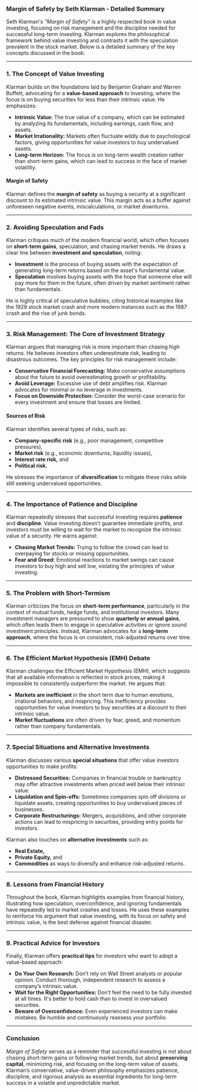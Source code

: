 ### **Margin of Safety by Seth Klarman - Detailed Summary**

Seth Klarman's *"Margin of Safety"* is a highly respected book in value investing, focusing on risk management and the discipline needed for successful long-term investing. Klarman explores the philosophical framework behind value investing and contrasts it with the speculation prevalent in the stock market. Below is a detailed summary of the key concepts discussed in the book:

---

### **1. The Concept of Value Investing**

Klarman builds on the foundations laid by Benjamin Graham and Warren Buffett, advocating for a **value-based approach** to investing, where the focus is on buying securities for less than their intrinsic value. He emphasizes:
- **Intrinsic Value:** The true value of a company, which can be estimated by analyzing its fundamentals, including earnings, cash flow, and assets.
- **Market Irrationality:** Markets often fluctuate wildly due to psychological factors, giving opportunities for value investors to buy undervalued assets.
- **Long-term Horizon:** The focus is on long-term wealth creation rather than short-term gains, which can lead to success in the face of market volatility.

#### **Margin of Safety**
Klarman defines the **margin of safety** as buying a security at a significant discount to its estimated intrinsic value. This margin acts as a buffer against unforeseen negative events, miscalculations, or market downturns.

---

### **2. Avoiding Speculation and Fads**

Klarman critiques much of the modern financial world, which often focuses on **short-term gains**, speculation, and chasing market trends. He draws a clear line between **investment and speculation**, noting:
- **Investment** is the process of buying assets with the expectation of generating long-term returns based on the asset's fundamental value.
- **Speculation** involves buying assets with the hope that someone else will pay more for them in the future, often driven by market sentiment rather than fundamentals.

He is highly critical of speculative bubbles, citing historical examples like the 1929 stock market crash and more modern instances such as the 1987 crash and the rise of junk bonds.

---

### **3. Risk Management: The Core of Investment Strategy**

Klarman argues that managing risk is more important than chasing high returns. He believes investors often underestimate risk, leading to disastrous outcomes. The key principles for risk management include:
- **Conservative Financial Forecasting:** Make conservative assumptions about the future to avoid overestimating growth or profitability.
- **Avoid Leverage:** Excessive use of debt amplifies risk. Klarman advocates for minimal or no leverage in investments.
- **Focus on Downside Protection:** Consider the worst-case scenario for every investment and ensure that losses are limited.

#### **Sources of Risk**
Klarman identifies several types of risks, such as:
- **Company-specific risk** (e.g., poor management, competitive pressures),
- **Market risk** (e.g., economic downturns, liquidity issues),
- **Interest rate risk,** and
- **Political risk.**

He stresses the importance of **diversification** to mitigate these risks while still seeking undervalued opportunities.

---

### **4. The Importance of Patience and Discipline**

Klarman repeatedly stresses that successful investing requires **patience** and **discipline**. Value investing doesn’t guarantee immediate profits, and investors must be willing to wait for the market to recognize the intrinsic value of a security. He warns against:
- **Chasing Market Trends:** Trying to follow the crowd can lead to overpaying for stocks or missing opportunities.
- **Fear and Greed:** Emotional reactions to market swings can cause investors to buy high and sell low, violating the principles of value investing.

---

### **5. The Problem with Short-Termism**

Klarman criticizes the focus on **short-term performance**, particularly in the context of mutual funds, hedge funds, and institutional investors. Many investment managers are pressured to show **quarterly or annual gains**, which often leads them to engage in speculative activities or ignore sound investment principles. Instead, Klarman advocates for a **long-term approach**, where the focus is on consistent, risk-adjusted returns over time.

---

### **6. The Efficient Market Hypothesis (EMH) Debate**

Klarman challenges the Efficient Market Hypothesis (EMH), which suggests that all available information is reflected in stock prices, making it impossible to consistently outperform the market. He argues that:
- **Markets are inefficient** in the short term due to human emotions, irrational behaviors, and mispricing. This inefficiency provides opportunities for value investors to buy securities at a discount to their intrinsic value.
- **Market fluctuations** are often driven by fear, greed, and momentum rather than company fundamentals.

---

### **7. Special Situations and Alternative Investments**

Klarman discusses various **special situations** that offer value investors opportunities to make profits:
- **Distressed Securities:** Companies in financial trouble or bankruptcy may offer attractive investments when priced well below their intrinsic value.
- **Liquidation and Spin-offs:** Sometimes companies spin off divisions or liquidate assets, creating opportunities to buy undervalued pieces of businesses.
- **Corporate Restructurings:** Mergers, acquisitions, and other corporate actions can lead to mispricing in securities, providing entry points for investors.

Klarman also touches on **alternative investments** such as:
- **Real Estate,**
- **Private Equity,** and
- **Commodities** as ways to diversify and enhance risk-adjusted returns.

---

### **8. Lessons from Financial History**

Throughout the book, Klarman highlights examples from financial history, illustrating how speculation, overconfidence, and ignoring fundamentals have repeatedly led to market crashes and losses. He uses these examples to reinforce his argument that value investing, with its focus on safety and intrinsic value, is the best defense against financial disaster.

---

### **9. Practical Advice for Investors**

Finally, Klarman offers **practical tips** for investors who want to adopt a value-based approach:
- **Do Your Own Research:** Don’t rely on Wall Street analysts or popular opinion. Conduct thorough, independent research to assess a company’s intrinsic value.
- **Wait for the Right Opportunities:** Don’t feel the need to be fully invested at all times. It's better to hold cash than to invest in overvalued securities.
- **Beware of Overconfidence:** Even experienced investors can make mistakes. Be humble and continuously reassess your portfolio.

---

### **Conclusion**

*Margin of Safety* serves as a reminder that successful investing is not about chasing short-term gains or following market trends, but about **preserving capital**, minimizing risk, and focusing on the long-term value of assets. Klarman’s conservative, value-driven philosophy emphasizes patience, discipline, and rigorous analysis as essential ingredients for long-term success in a volatile and unpredictable market.

